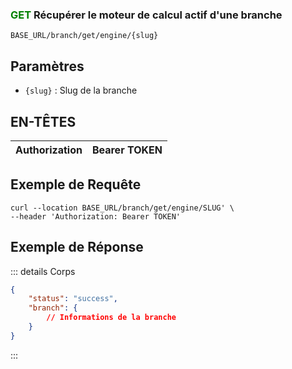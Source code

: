 
### <span style="color:green">GET</span> Récupérer le moteur de calcul actif d'une branche

````
BASE_URL/branch/get/engine/{slug}
````

## Paramètres

- `{slug}` : Slug de la branche

## EN-TÊTES

| Authorization | Bearer TOKEN |
| ------------- | ----------- |

## Exemple de Requête

```curl
curl --location BASE_URL/branch/get/engine/SLUG' \
--header 'Authorization: Bearer TOKEN'
```

## Exemple de Réponse

::: details Corps  

```json
{
    "status": "success",
    "branch": {
        // Informations de la branche
    }
}
```

:::

